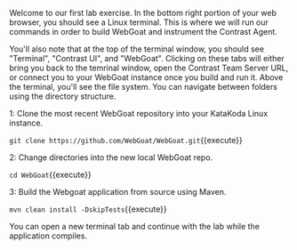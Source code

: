 Welcome to our first lab exercise. In the bottom right portion of your web browser, you should see a Linux terminal. This is where we will run our commands in order to build WebGoat and instrument the Contrast Agent.

You'll also note that at the top of the terminal window, you should see "Terminal", "Contrast UI", and "WebGoat". Clicking on these tabs will either bring you back to the temrinal window, open the Contrast Team Server URL, or connect you to your WebGoat instance once you build and run it. Above the terminal, you'll see the file system. You can navigate between folders using the directory structure.  

1: Clone the most recent WebGoat repository into your KataKoda Linux instance.

`git clone https://github.com/WebGoat/WebGoat.git`{{execute}}

2: Change directories into the new local WebGoat repo. 

`cd WebGoat`{{execute}}

3: Build the Webgoat application from source using Maven. 

`mvn clean install -DskipTests`{{execute}}

You can open a new terminal tab and continue with the lab while the application compiles.
